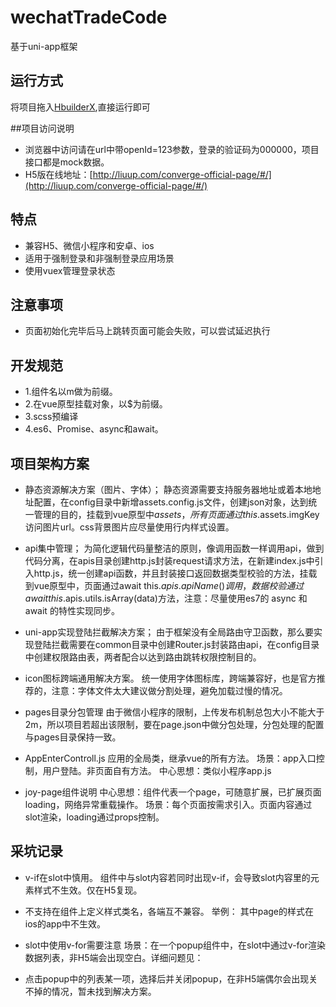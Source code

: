 # wechatTradeCode
基于uni-app框架


## 运行方式
将项目拖入[HbuilderX](http://www.dcloud.io/hbuilderx.html),直接运行即可

##项目访问说明
* 浏览器中访问请在url中带openId=123参数，登录的验证码为000000，项目接口都是mock数据。
* H5版在线地址：[http://liuup.com/converge-official-page/#/](http://liuup.com/converge-official-page/#/)


## 特点
* 兼容H5、微信小程序和安卓、ios
* 适用于强制登录和非强制登录应用场景
* 使用vuex管理登录状态

## 注意事项
* 页面初始化完毕后马上跳转页面可能会失败，可以尝试延迟执行

## 开发规范
* 1.组件名以m做为前缀。
* 2.在vue原型挂载对象，以$为前缀。
* 3.scss预编译
* 4.es6、Promise、async和await。

## 项目架构方案

* 静态资源解决方案（图片、字体）；
静态资源需要支持服务器地址或着本地地址配置，在config目录中新增assets.config.js文件，创建json对象，达到统一管理的目的，挂载到vue原型中$assets，所有页面通过this.$assets.imgKey访问图片url。css背景图片应尽量使用行内样式设置。

* api集中管理；
为简化逻辑代码量整洁的原则，像调用函数一样调用api，做到代码分离，在apis目录创建http.js封装request请求方法，在新建index.js中引入http.js，统一创建api函数，并且封装接口返回数据类型校验的方法，挂载到vue原型中，页面通过await this.$apis.apiName()调用，数据校验通过await this.$apis.utils.isArray(data)方法，注意：尽量使用es7的 async 和 await 的特性实现同步。

* uni-app实现登陆拦截解决方案；
由于框架没有全局路由守卫函数，那么要实现登陆拦截需要在common目录中创建Router.js封装路由api，在config目录中创建权限路由表，两者配合以达到路由跳转权限控制目的。

* icon图标跨端通用解决方案。
统一使用字体图标库，跨端兼容好，也是官方推荐的，注意：字体文件太大建议做分割处理，避免加载过慢的情况。

* pages目录分包管理
由于微信小程序的限制，上传发布机制总包大小不能大于2m，所以项目若超出该限制，要在page.json中做分包处理，分包处理的配置与pages目录保持一致。

* AppEnterControll.js 应用的全局类，继承vue的所有方法。
场景：app入口控制，用户登陆。非页面自有方法。
中心思想：类似小程序app.js

* joy-page组件说明
中心思想：组件代表一个page，可随意扩展，已扩展页面loading，网络异常重载操作。
场景：每个页面按需求引入。页面内容通过slot渲染，loading通过props控制。

## 采坑记录

* v-if在slot中慎用。
组件中与slot内容若同时出现v-if，会导致slot内容里的元素样式不生效。仅在H5复现。

* 不支持在组件上定义样式类名，各端互不兼容。
举例：<joy-page class="page"></joy-page> 其中page的样式在ios的app中不生效。

* slot中使用v-for需要注意
场景：在一个popup组件中，在slot中通过v-for渲染数据列表，非H5端会出现空白。详细问题见：[](http://ask.dcloud.net.cn/question/60743)

* 点击popup中的列表某一项，选择后并关闭popup，在非H5端偶尔会出现关不掉的情况，暂未找到解决方案。